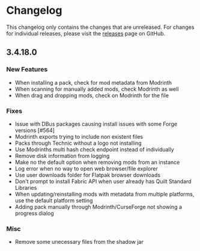 # Changelog

This changelog only contains the changes that are unreleased. For changes for individual releases, please visit the
[releases](https://github.com/ATLauncher/ATLauncher/releases) page on GitHub.

## 3.4.18.0

### New Features
- When installing a pack, check for mod metadata from Modrinth
- When scanning for manually added mods, check Modrinth as well
- When drag and dropping mods, check on Modrinth for the file

### Fixes
- Issue with DBus packages causing install issues with some Forge versions [#564]
- Modrinth exports trying to include non existent files
- Packs through Technic without a logo not installing
- Use Modrinths multi hash check endpoint instead of individually
- Remove disk information from logging
- Make no the default option when removing mods from an instance
- Log error when no way to open web browser/file explorer
- Use user downloads folder for Flatpak browser downloads
- Don't prompt to install Fabric API when user already has Quilt Standard Libraries
- When updating/reinstalling mods with metadata from multiple platforms, use the default platform setting
- Adding pack manually through Modrinth/CurseForge not showing a progress dialog

### Misc
- Remove some unecessary files from the shadow jar

